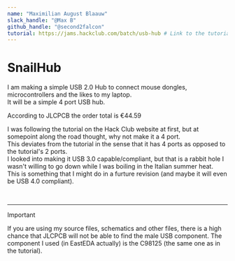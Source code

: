 ```yaml
---
name: "Maximilian August Blaauw"
slack_handle: "@Max B"
github_handle: "@second2falcon"
tutorial: https://jams.hackclub.com/batch/usb-hub # Link to the tutorial if you used one
---
```


# SnailHub

<!-- Describe your board in 2-3 sentences. What are you making? What will it do? -->
I am making a simple USB 2.0 Hub to connect mouse dongles, microcontrollers and the likes to my laptop. </br>
It will be a simple 4 port USB hub. </br>
<!-- How much is it going to cost? -->
According to JLCPCB the order total is €44.59
<!-- Tell us a little bit about your design process. What were some challenges? What helped? ***Totally optional*** -->
I was following the tutorial on the Hack Club website at first, but at somepoint along the road thought, why not make it a 4 port. </br>
This deviates from the tutorial in the sense that it has 4 ports as opposed to the tutorial's 2 ports. </br>
I looked into making it USB 3.0 capable/compliant, but that is a rabbit hole I wasn't willing to go down while I was boiling in the Italian summer heat. </br>
This is something that I might do in a furture revision (and maybe it will even be USB 4.0 compliant). </br>

</br>

---

> [!IMPORTANT]
> If you are using my source files, schematics and other files, there is a high chance that JLCPCB will not be able to find the male USB component. The component I used (in EastEDA actually) is the C98125 (the same one as in the tutorial). </br>